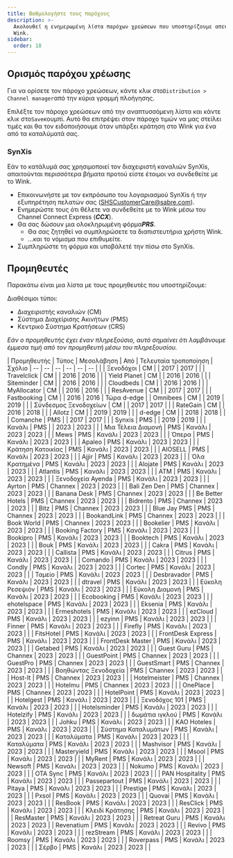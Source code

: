 ```yaml
---
title: Βαθμολογήστε τους παρόχους
description: >-
  Ακολουθεί η ενημερωμένη λίστα παρόχων χρεώσεων που υποστηρίζουμε απευθείας στο
  Wink.
sidebar:
  order: 18
---
```

## Ορισμός παρόχου χρέωσης

Για να ορίσετε τον πάροχο χρεώσεων, κάντε κλικ στο`Distribution > Channel manager`από την κύρια γραμμή πλοήγησης.

Επιλέξτε τον πάροχο χρεώσεων από την αναπτυσσόμενη λίστα και κάντε κλικ στο`Save`κουμπί. Αυτό θα επιτρέψει στον πάροχο τιμών να μας στείλει τιμές και θα τον ειδοποιήσουμε όταν υπάρξει κράτηση στο Wink για ένα από τα καταλύματά σας.

### SynXis

Εάν το κατάλυμά σας χρησιμοποιεί τον διαχειριστή καναλιών SynXis, απαιτούνται περισσότερα βήματα προτού είστε έτοιμοι να συνδεθείτε με το Wink.

* Επικοινωνήστε με τον εκπρόσωπο του λογαριασμού SynXis ή την εξυπηρέτηση πελατών σας (SHSCustomerCare@sabre.com).
* Ενημερώστε τους ότι θέλετε να συνδεθείτε με το Wink μέσω του Channel Connect Express (***CCX***).
* Θα σας δώσουν μια ολοκληρωμένη φόρμ&#x3B1;***PRS***.
  * Θα σας ζητηθεί να συμπληρώσετε τα διαπιστευτήρια χρήστη Wink.
  * ...και το νόμισμα που επιθυμείτε.
* Συμπληρώστε τη φόρμα και υποβάλετέ την πίσω στο SynXis.

## Προμηθευτές

Παρακάτω είναι μια λίστα με τους προμηθευτές που υποστηρίζουμε:

Διαθέσιμοι τύποι:

* Διαχειριστής καναλιών (CM)
* Σύστημα Διαχείρισης Ακινήτων (PMS)
* Κεντρικό Σύστημα Κρατήσεων (CRS)

*Εάν ο προμηθευτής έχει έναν πληρεξούσιο, αυτό σημαίνει ότι λαμβάνουμε έμμεσα τιμή από τον προμηθευτή μέσω του πληρεξουσίου.*

| Προμηθευτής | Τύπος | Μεσολάβηση | Από | Τελευταία τροποποίηση | Σχόλιο
| -- | -- | -- | -- | -- | -- | |
| Ξενοδόχοι | CM | | 2017 | 2017 | |
| Travelclick | CM | | 2016 | 2016 | |
| Yield Planet | CM | | 2016 | 2016 | |
| Siteminder | CM | | 2016 | 2016 | |
| Cloudbeds | CM | | 2016 | 2016 | |
| MyAllocator | CM | | 2016 | 2016 | |
| ResAvenue | CM | | 2017 | 2017 | |
| Fastbooking | CM | | 2016 | 2016 | Τώρα d-edge |
| Omnibees | CM | | 2019 | 2019 | |
| Σύνδεσμος Ξενοδοχείων | CM | | 2017 | 2017 | |
| RateGain | CM | | 2016 | 2018 | |
| Allotz | CM | | 2019 | 2019 | |
| d-edge | CM | | 2018 | 2018 | |
| Comanche | PMS | | 2017 | 2017 | |
| Synxis | PMS | | 2019 | 2019 | |
| Κανάλι | PMS | | 2023 | 2023 | |
| Μια Τέλεια Διαμονή | PMS | Κανάλι | 2023 | 2023 | |
| Mews | PMS | Κανάλι | 2023 | 2023 | |
| Όπερα | PMS | Κανάλι | 2023 | 2023 | |
| Apaleo | PMS | Κανάλι | 2023 | 2023 | |
| Κράτηση Κατοικίας | PMS | Κανάλι | 2023 | 2023 | |
| AIOSELL | PMS | Κανάλι | 2023 | 2023 | |
| Ajjir | PMS | Κανάλι | 2023 | 2023 | |
| Όλα Κρατημένα | PMS | Κανάλι | 2023 | 2023 | |
| Alojate | PMS | Κανάλι | 2023 | 2023 | |
| Atlantis | PMS | Κανάλι | 2023 | 2023 | |
| ATM | PMS | Κανάλι | 2023 | 2023 | |
| Ξενοδοχεία Ayenda | PMS | Κανάλι | 2023 | 2023 | |
| Ayrton | PMS | Channex | 2023 | 2023 | |
| Bali Zen Den | PMS | Channex | 2023 | 2023 | |
| Banana Desk | PMS | Channex | 2023 | 2023 | |
| Be Better Hotels | PMS | Channex | 2023 | 2023 | |
| Bidrento | PMS | Channex | 2023 | 2023 | |
| Bitz | PMS | Channex | 2023 | 2023 | |
| Blue Jay PMS | PMS | Channex | 2023 | 2023 | |
| BookandLink | PMS | Channex | 2023 | 2023 | |
| Book World | PMS | Channex | 2023 | 2023 | |
| Bookelier | PMS | Κανάλι | 2023 | 2023 | |
| Booking Factory | PMS | Κανάλι | 2023 | 2023 | |
| Bookipro | PMS | Κανάλι | 2023 | 2023 | |
| Booktech | PMS | Κανάλι | 2023 | 2023 | |
| Bouk | PMS | Κανάλι | 2023 | 2023 | |
| Cakra | PMS | Κανάλι | 2023 | 2023 | |
| Callista | PMS | Κανάλι | 2023 | 2023 | |
| Citrus | PMS | Κανάλι | 2023 | 2023 | |
| Comando | PMS | Κανάλι | 2023 | 2023 | |
| Condly | PMS | Κανάλι | 2023 | 2023 | |
| Cortec | PMS | Κανάλι | 2023 | 2023 | |
| Ταμείο | PMS | Κανάλι | 2023 | 2023 | |
| Desbravador | PMS | Κανάλι | 2023 | 2023 | |
| dtravel | PMS | Κανάλι | 2023 | 2023 | |
| Εύκολη Ρεσεψιόν | PMS | Κανάλι | 2023 | 2023 | |
| Εύκολη Διαμονή | PMS | Κανάλι | 2023 | 2023 | |
| Ecobooking | PMS | Κανάλι | 2023 | 2023 | |
| ehotelspace | PMS | Κανάλι | 2023 | 2023 | |
| Eksenia | PMS | Κανάλι | 2023 | 2023 | |
| Ermeshotels | PMS | Κανάλι | 2023 | 2023 | |
| ezCloud | PMS | Κανάλι | 2023 | 2023 | |
| ezyinn | PMS | Κανάλι | 2023 | 2023 | |
| Finner | PMS | Κανάλι | 2023 | 2023 | |
| Firefly | PMS | Κανάλι | 2023 | 2023 | |
| FitsHotel | PMS | Κανάλι | 2023 | 2023 | |
| FrontDesk Express | PMS | Κανάλι | 2023 | 2023 | |
| FrontDesk Master | PMS | Κανάλι | 2023 | 2023 | |
| Getabed | PMS | Κανάλι | 2023 | 2023 | |
| Guest Guru | PMS | Channex | 2023 | 2023 | |
| GuestPoint | PMS | Channex | 2023 | 2023 | |
| GuestPro | PMS | Channex | 2023 | 2023 | |
| GuestSmart | PMS | Channex | 2023 | 2023 | |
| Βοηθώντας Ξενοδοχεία | PMS | Channex | 2023 | 2023 | |
| Host-It | PMS | Channex | 2023 | 2023 | |
| Hotelmeister | PMS | Channex | 2023 | 2023 | |
| Hotelmu | PMS | Channex | 2023 | 2023 | |
| OnePlace | PMS | Channex | 2023 | 2023 | |
| HotelPoint | PMS | Κανάλι | 2023 | 2023 | |
| Hotelgest | PMS | Κανάλι | 2023 | 2023 | |
| Ξενοδόχος 101 | PMS | Κανάλι | 2023 | 2023 | |
| Hotelsminder | PMS | Κανάλι | 2023 | 2023 | |
| Hotelzify | PMS | Κανάλι | 2023 | 2023 | |
| δωμάτια ιγκλού | PMS | Κανάλι | 2023 | 2023 | |
| Johku | PMS | Κανάλι | 2023 | 2023 | |
| KAO Hoteles | PMS | Κανάλι | 2023 | 2023 | |
| Σύστημα Καταλυμάτων | PMS | Κανάλι | 2023 | 2023 | |
| Καταλύματα | PMS | Κανάλι | 2023 | 2023 | |
| Καταλύματα | PMS | Κανάλι | 2023 | 2023 | |
| Mashvisor | PMS | Κανάλι | 2023 | 2023 | |
| Masteryield | PMS | Κανάλι | 2023 | 2023 | |
| Msool | PMS | Κανάλι | 2023 | 2023 | |
| MyRent | PMS | Κανάλι | 2023 | 2023 | |
| Newsoft | PMS | Κανάλι | 2023 | 2023 | |
| Nokumo | PMS | Κανάλι | 2023 | 2023 | |
| OTA Sync | PMS | Κανάλι | 2023 | 2023 | |
| PAN Hospitality | PMS | Κανάλι | 2023 | 2023 | |
| Passepartout | PMS | Κανάλι | 2023 | 2023 | |
| Pitaya | PMS | Κανάλι | 2023 | 2023 | |
| Prestige | PMS | Κανάλι | 2023 | 2023 | |
| Pxsol | PMS | Κανάλι | 2023 | 2023 | |
| Quovai | PMS | Κανάλι | 2023 | 2023 | |
| ResBook | PMS | Κανάλι | 2023 | 2023 | |
| ResClick | PMS | Κανάλι | 2023 | 2023 | |
| Κλειδί Κράτησης | PMS | Κανάλι | 2023 | 2023 | |
| ResMaster | PMS | Κανάλι | 2023 | 2023 | |
| Retreat Guru | PMS | Κανάλι | 2023 | 2023 | | Revenatium | PMS | Κανάλι | 2023 | 2023 | |
| Revivo | PMS | Κανάλι | 2023 | 2023 | |
| rezStream | PMS | Κανάλι | 2023 | 2023 | |
| Roomsy | PMS | Κανάλι | 2023 | 2023 | |
| Roverpass | PMS | Κανάλι | 2023 | 2023 | |
| Σέρβο | PMS | Κανάλι | 2023 | 2023 | |

